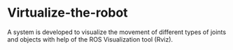 # Virtualize-the-robot
A system is developed to visualize the movement of different types of joints and objects with help of the ROS Visualization tool (Rviz).

